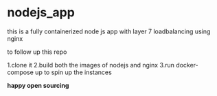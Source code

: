 # nodejs_app

this is a fully containerized node js app with layer 7 loadbalancing using nginx

to follow up this repo

1.clone it
2.build both the images of nodejs and nginx
3.run docker-compose up to spin up the instances

<b>happy open sourcing</b>

<script>

   alert("hi");
</script>
